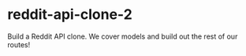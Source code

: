 # reddit-api-clone-2
Build a Reddit API clone. We cover models and build out the rest of our routes!
